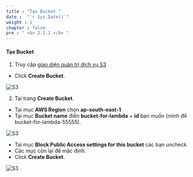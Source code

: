 ```yaml
---
title : "Tạo Bucket "
date :  "`r Sys.Date()`" 
weight : 1 
chapter : false
pre : " <b> 2.1.1 </b> "
---
```



#### Tạo Bucket
1. Truy cập [giao diện quản trị dịch vụ S3](https://s3.console.aws.amazon.com/s3/home?region=ap-southeast-1)
  + Click **Create Bucket**.

![S3](/images/2.prerequisite/001-createbucket.png)

2. Tại trang **Create Bucket**.
  + Tại mục **AWS Region** chọn **ap-south-east-1**
  + Tại mục **Bucket name** điền **bucket-for-lambda** + **id** bạn muốn (mình để bucket-for-lambda-55555).

![S3](/images/2.prerequisite/002-createbucket.png)

  + Tại mục **Block Public Access settings for this bucket** các bạn uncheck
  + Các mục còn lại để mặc định.
  + Click **Create Bucket**.

![S3](/images/2.prerequisite/003-createbucket.png)